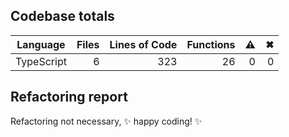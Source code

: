 ## Codebase totals
| **Language** | **Files** | **Lines of Code** | **Functions** | ⚠ | ✖ |
| --- | ---: | ---: | ---: | ---: | ---: |
| TypeScript | 6 | 323 | 26 | 0 | 0 |


## Refactoring report
Refactoring not necessary, ✨ happy coding! ✨
